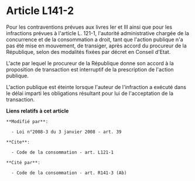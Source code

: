 # Article L141-2

Pour les contraventions prévues aux livres Ier et III ainsi que pour les infractions prévues à l'article L. 121-1, l'autorité
administrative chargée de la concurrence et de la consommation a droit, tant que l'action publique n'a pas été mise en
mouvement, de transiger, après accord du procureur de la République, selon des modalités fixées par décret en Conseil d'Etat.

L'acte par lequel le procureur de la République donne son accord à la proposition de transaction est interruptif de la
prescription de l'action publique.

L'action publique est éteinte lorsque l'auteur de l'infraction a exécuté dans le délai imparti les obligations résultant pour
lui de l'acceptation de la transaction.

**Liens relatifs à cet article**

	**Modifié par**:

	  - Loi n°2008-3 du 3 janvier 2008 - art. 39

	**Cite**:

	  - Code de la consommation - art. L121-1

	**Cité par**:

	  - Code de la consommation - art. R141-3 (Ab)
